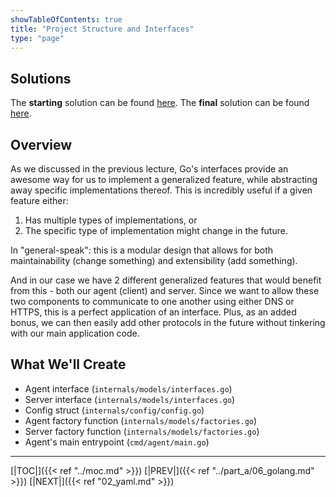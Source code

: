 ```yaml
---
showTableOfContents: true
title: "Project Structure and Interfaces"
type: "page"
---
```

## Solutions
The **starting** solution can be found [here](https://github.com/faanross/workshop_antisyphon_18092025/tree/main/Lesson01_Begin).
The **final** solution can be found [here](https://github.com/faanross/workshop_antisyphon_18092025/tree/main/Lesson01_Done).

## Overview
As we discussed in the previous lecture, Go's interfaces provide an awesome way for us to implement a generalized feature, while abstracting away specific implementations thereof. This is incredibly useful if a given feature either:
1) Has multiple types of implementations, or
2) The specific type of implementation might change in the future.

In "general-speak": this is a modular design that allows for both maintainability (change something) and extensibility (add something).

And in our case we have 2 different generalized features that would benefit from this - both our agent (client) and server. Since we want to allow these two components to communicate to one another using either DNS or HTTPS, this is a perfect application of an interface. Plus, as an added bonus, we can then easily add other protocols in the future without tinkering with our main application code.


## What We'll Create
- Agent interface (`internals/models/interfaces.go`)
- Server interface (`internals/models/interfaces.go`)
- Config struct (`internals/config/config.go`)
- Agent factory function (`internals/models/factories.go`)
- Server factory function (`internals/models/factories.go`)
- Agent's main entrypoint (`cmd/agent/main.go`)



___
[|TOC|]({{< ref "../moc.md" >}})
[|PREV|]({{< ref "../part_a/06_golang.md" >}})
[|NEXT|]({{< ref "02_yaml.md" >}})
